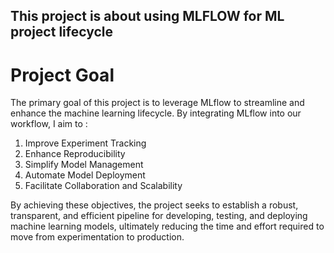 ## This project is about using MLFLOW for ML project lifecycle

# Project Goal
The primary goal of this project is to leverage MLflow to streamline and enhance the machine learning lifecycle. By integrating MLflow into our workflow, I aim to :
1. Improve Experiment Tracking
2. Enhance Reproducibility
3. Simplify Model Management
4. Automate Model Deployment
5. Facilitate Collaboration and Scalability

By achieving these objectives, the project seeks to establish a robust, transparent, and efficient pipeline for developing, testing, and deploying machine learning models, ultimately reducing the time and effort required to move from experimentation to production.

